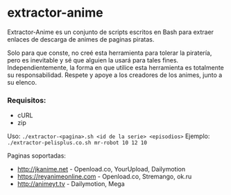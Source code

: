 # extractor-anime

Extractor-Anime es un conjunto de scripts escritos en Bash para extraer enlaces de descarga de animes de paginas piratas.

Solo para que conste, no creé esta herramienta para tolerar la piratería, pero es inevitable y sé que alguien la usará para tales fines.
Independientemente, la forma en que utilice esta herramienta es totalmente su responsabilidad.
Respete y apoye a los creadores de los animes, junto a su elenco.

### Requisitos:
* cURL
* zip

Uso: `./extractor-<pagina>.sh <id de la serie> <episodios>`
Ejemplo: `./extractor-pelisplus.co.sh mr-robot 10 12 10`

Paginas soportadas:
* http://jkanime.net - Openload.co, YourUpload, Dailymotion
* https://reyanimeonline.com - Openload.co, Stremango, ok.ru
* http://animeyt.tv - Dailymotion, Mega

